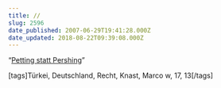 ```yaml
---
title: //
slug: 2596
date_published: 2007-06-29T19:41:28.000Z
date_updated: 2018-08-22T09:39:08.000Z
---
```


“[Petting statt Pershing](http://www.google.com/search?ie=UTF-8&amp;oe=UTF-8&amp;sourceid=navclient&amp;gfns=1&amp;q=marco+w)”

[tags]Türkei, Deutschland, Recht, Knast, Marco w, 17, 13[/tags]
